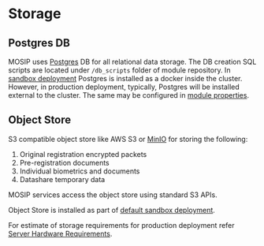 # Storage 

## Postgres DB
MOSIP uses [Postgres](https://www.postgresql.org/) DB for all relational data storage. The DB creation SQL scripts are located under `/db_scripts` folder of module repository. In [sandbox deployment](https://github.com/mosip/mosip-infra/tree/release-1.2.0/deployment/v3/external/postgres) Postgres is installed as a docker inside the cluster. However, in production deployment, typically, Postgres will be installed external to the cluster. The same may be configured in [module properties](module-configurations.md). 

## Object Store
S3 compatible object store like AWS S3 or [MinIO](https://min.io/) for storing the following:
1. Original registration encrypted packets
2. Pre-registration documents
3. Individual biometrics and documents
4. Datashare temporary data 

MOSIP services access the object store using standard S3 APIs.

Object Store is installed as part of [default sandbox deployment](https://github.com/mosip/mosip-infra/tree/release-1.2.0/deployment/v3/external/object_store).

For estimate of storage requirements for production deployment refer [Server Hardware Requirements](server-hardware-requirements.md).





